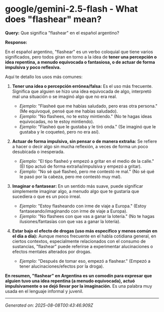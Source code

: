 # google/gemini-2.5-flash - What does "flashear" mean?

**Query:** Que significa "flashear" en el español argentino?



**Response:**

En el español argentino, "flashear" es un verbo coloquial que tiene varios significados, pero todos giran en torno a la idea de **tener una percepción o idea repentina, a menudo equivocada o fantasiosa, o de actuar de forma impulsiva y poco reflexiva.**

Aquí te detallo los usos más comunes:

1.  **Tener una idea o percepción errónea/falsa:** Es el uso más frecuente. Significa que alguien se hizo una idea equivocada de algo, interpretó mal una situación o se imaginó algo que no era real.
    *   *Ejemplo:* "Flasheé que me habías saludado, pero eras otra persona." (Me equivoqué, pensé que me habías saludado).
    *   *Ejemplo:* "No flashees, no te estoy mintiendo." (No te hagas ideas equivocadas, no te estoy mintiendo).
    *   *Ejemplo:* "Flasheó que le gustaba y le tiró onda." (Se imaginó que le gustaba y le coqueteó, pero no era así).

2.  **Actuar de forma impulsiva, sin pensar o de manera extraña:** Se refiere a hacer o decir algo sin mucha reflexión, a veces de forma un poco desubicada o inesperada.
    *   *Ejemplo:* "El tipo flasheó y empezó a gritar en el medio de la calle." (El tipo actuó de forma extraña/impulsiva y empezó a gritar).
    *   *Ejemplo:* "No sé qué flasheó, pero me contestó re mal." (No sé qué le pasó por la cabeza, pero me contestó muy mal).

3.  **Imaginar o fantasear:** En un sentido más suave, puede significar simplemente imaginar algo, a menudo algo que te gustaría que sucediera o que es un poco irreal.
    *   *Ejemplo:* "Estoy flasheando con irme de viaje a Europa." (Estoy fantaseando/imaginando con irme de viaje a Europa).
    *   *Ejemplo:* "No flashees con que vas a ganar la lotería." (No te hagas ilusiones/fantasías con que vas a ganar la lotería).

4.  **Estar bajo el efecto de drogas (uso más específico y menos común en el día a día):** Aunque menos frecuente en el habla cotidiana general, en ciertos contextos, especialmente relacionados con el consumo de sustancias, "flashear" puede referirse a experimentar alucinaciones o efectos mentales alterados por drogas.
    *   *Ejemplo:* "Después de tomar eso, empezó a flashear." (Empezó a tener alucinaciones/efectos por la droga).

**En resumen, "flashear" en Argentina es un comodín para expresar que alguien tuvo una idea repentina (a menudo equivocada), actuó impulsivamente o se dejó llevar por la imaginación.** Es una palabra muy usada en el lenguaje informal y juvenil.

---
*Generated on: 2025-08-08T00:43:46.909Z*
